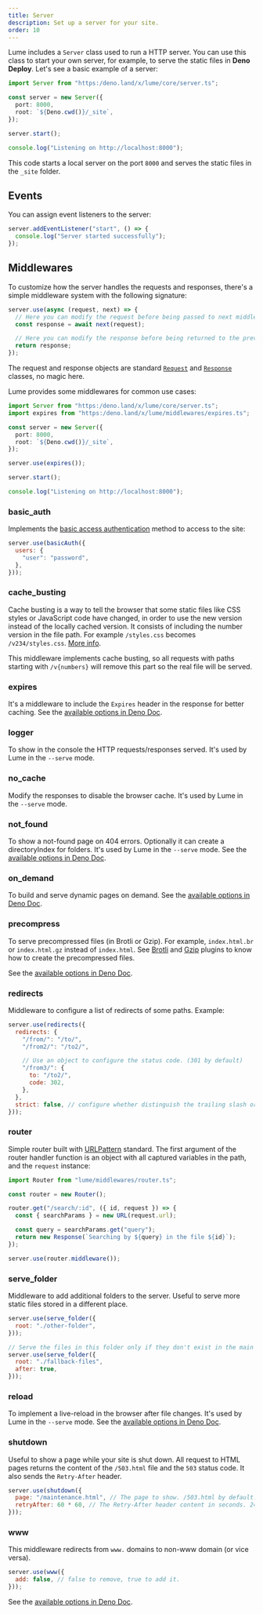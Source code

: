 ```yaml
---
title: Server
description: Set up a server for your site.
order: 10
---
```


Lume includes a `Server` class used to run a HTTP server. You can use this class
to start your own server, for example, to serve the static files in **Deno
Deploy**. Let's see a basic example of a server:

```ts
import Server from "https:/deno.land/x/lume/core/server.ts";

const server = new Server({
  port: 8000,
  root: `${Deno.cwd()}/_site`,
});

server.start();

console.log("Listening on http://localhost:8000");
```

This code starts a local server on the port `8000` and serves the static files
in the `_site` folder.

## Events

You can assign event listeners to the server:

```ts
server.addEventListener("start", () => {
  console.log("Server started successfully");
});
```

## Middlewares

To customize how the server handles the requests and responses, there's a simple
middleware system with the following signature:

```js
server.use(async (request, next) => {
  // Here you can modify the request before being passed to next middlewares
  const response = await next(request);

  // Here you can modify the response before being returned to the previous middleware
  return response;
});
```

The request and response objects are standard
[`Request`](https://developer.mozilla.org/docs/Web/API/Request) and
[`Response`](https://developer.mozilla.org/docs/Web/API/Response) classes, no
magic here.

Lume provides some middlewares for common use cases:

```ts
import Server from "https:/deno.land/x/lume/core/server.ts";
import expires from "https:/deno.land/x/lume/middlewares/expires.ts";

const server = new Server({
  port: 8000,
  root: `${Deno.cwd()}/_site`,
});

server.use(expires());

server.start();

console.log("Listening on http://localhost:8000");
```

### basic_auth

Implements the
[basic access authentication](https://en.wikipedia.org/wiki/Basic_access_authentication)
method to access to the site:

```js
server.use(basicAuth({
  users: {
    "user": "password",
  },
}));
```

### cache_busting

Cache busting is a way to tell the browser that some static files like CSS
styles or JavaScript code have changed, in order to use the new version instead
of the locally cached version. It consists of including the number version in
the file path. For example `/styles.css` becomes `/v234/styles.css`.
[More info](https://www.keycdn.com/support/what-is-cache-busting).

This middleware implements cache busting, so all requests with paths starting
with `/v{numbers}` will remove this part so the real file will be served.

### expires

It's a middleware to include the `Expires` header in the response for better
caching. See the
[available options in Deno Doc](https://doc.deno.land/https://deno.land/x/lume/middlewares/expires.ts/~/Options).

### logger

To show in the console the HTTP requests/responses served. It's used by Lume in
the `--serve` mode.

### no_cache

Modify the responses to disable the browser cache. It's used by Lume in the
`--serve` mode.

### not_found

To show a not-found page on 404 errors. Optionally it can create a
directoryIndex for folders. It's used by Lume in the `--serve` mode. See the
[available options in Deno Doc](https://doc.deno.land/https://deno.land/x/lume/middlewares/not_found.ts/~/Options).

### on_demand

To build and serve dynamic pages on demand. See the
[available options in Deno Doc](https://doc.deno.land/https://deno.land/x/lume/middlewares/on_demand.ts/~/Options).

### precompress

To serve precompressed files (in Brotli or Gzip). For example, `index.html.br`
or `index.html.gz` instead of `index.html`. See
[Brotli](../../plugins/brotli.md) and [Gzip](../../plugins/gzip.md) plugins to
know how to create the precompressed files.

See the
[available options in Deno Doc](https://doc.deno.land/https://deno.land/x/lume/middlewares/precompress.ts/~/Options).

### redirects

Middleware to configure a list of redirects of some paths. Example:

```js
server.use(redirects({
  redirects: {
    "/from/": "/to/",
    "/from2/": "/to2/",

    // Use an object to configure the status code. (301 by default)
    "/from3/": {
      to: "/to2/",
      code: 302,
    },
  },
  strict: false, // configure whether distinguish the trailing slash or not (true by default)
}));
```

### router

Simple router built with
[URLPattern](https://developer.mozilla.org/en-US/docs/Web/API/URLPattern)
standard. The first argument of the router handler function is an object with
all captured variables in the path, and the `request` instance:

```js
import Router from "lume/middlewares/router.ts";

const router = new Router();

router.get("/search/:id", ({ id, request }) => {
  const { searchParams } = new URL(request.url);

  const query = searchParams.get("query");
  return new Response(`Searching by ${query} in the file ${id}`);
});

server.use(router.middleware());
```

### serve_folder

Middleware to add additional folders to the server. Useful to serve more static
files stored in a different place.

```js
server.use(serve_folder({
  root: "./other-folder",
}));

// Serve the files in this folder only if they don't exist in the main folder.
server.use(serve_folder({
  root: "./fallback-files",
  after: true,
}));
```

### reload

To implement a live-reload in the browser after file changes. It's used by Lume
in the `--serve` mode. See the
[available options in Deno Doc](https://doc.deno.land/https://deno.land/x/lume/middlewares/reload.ts/~/Options).

### shutdown

Useful to show a page while your site is shut down. All request to HTML pages
returns the content of the `/503.html` file and the `503` status code. It also
sends the `Retry-After` header.

```js
server.use(shutdown({
  page: "/maintenance.html", // The page to show. /503.html by default.
  retryAfter: 60 * 60, // The Retry-After header content in seconds. 24 hours by default.
}));
```

### www

This middleware redirects from `www.` domains to non-www domain (or vice versa).

```js
server.use(www({
  add: false, // false to remove, true to add it.
}));
```

See the
[available options in Deno Doc](https://doc.deno.land/https://deno.land/x/lume/middlewares/www.ts/~/Options).
